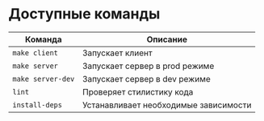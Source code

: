 # Доступные команды
| Команда           | Описание                               |
| ----------------- | -------------------------------------- |
| `make client`     | Запускает клиент                       |
| `make server`     | Запускает сервер в prod режиме         |
| `make server-dev` | Запускает сервер в dev режиме          |
| `lint`            | Проверяет стилистику кода              |
| `install-deps`    | Устанавливает необходимые зависимости  |